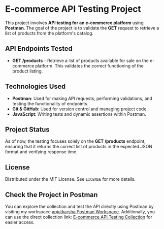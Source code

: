 # E-commerce API Testing Project

This project involves **API testing for an e-commerce platform** using **Postman**. The goal of the project is to validate the **GET** request to retrieve a list of products from the platform's catalog.

## API Endpoints Tested

- **GET /products** - Retrieve a list of products available for sale on the e-commerce platform. This validates the correct functioning of the product listing.

## Technologies Used

- **Postman**: Used for making API requests, performing validations, and testing the functionality of endpoints.
- **Git & GitHub**: Used for version control and managing project code.
- **JavaScript**: Writing tests and dynamic assertions within Postman.

## Project Status

As of now, the testing focuses solely on the **GET /products** endpoint, ensuring that it returns the correct list of products in the expected JSON format and verifying response time.

## License

Distributed under the MIT License. See `LICENSE` for more details.

## Check the Project in Postman

You can explore the collection and test the API directly using Postman by visiting my workspace [apiutkarsha Postman Workspace](https://www.postman.com/utkarshasinha/apiutkarsha/overview).
Additionally, you can use the direct collection link: [E-commerce API Testing Collection](https://www.postman.com/utkarshasinha/apiutkarsha/collection/jvpj8xn/api?action=share&creator=40805721) for easier access.

